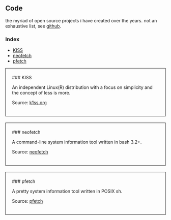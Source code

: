 <style>.c{padding:20px;border: 1px solid;margin-bottom:20px}</style>

## Code

the myriad of open source projects i have created over the years.
not an exhaustive list, see [github](https://github.com/dylanaraps).


### Index

<!-- vim-markdown-toc GFM -->

* [KISS](#kiss)
* [neofetch](#neofetch)
* [pfetch](#pfetch)

<!-- vim-markdown-toc -->


<div class=c>
### KISS

An independent Linux(R) distribution with a focus on simplicity and the concept of less is more.

Source: [k1ss.org](https://k1ss.org)
</div>

<div class=c>
### neofetch

A command-line system information tool written in bash 3.2+.

Source: [neofetch](https://github.com/dylanaraps/neofetch)
</div>

<div class=c>
### pfetch

A pretty system information tool written in POSIX sh.

Source: [pfetch](https://github.com/dylanaraps/pfetch)
</div>


